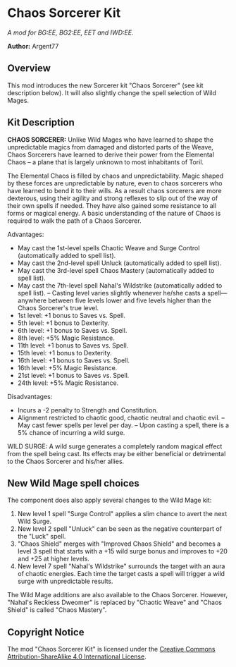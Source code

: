 # Chaos Sorcerer Kit
*A mod for BG:EE, BG2:EE, EET and IWD:EE.*

**Author:**  Argent77


## Overview

This mod introduces the new Sorcerer kit "Chaos Sorcerer" (see kit description below). It will also slightly change the spell selection of Wild Mages.

## Kit Description

**CHAOS SORCERER:** Unlike Wild Mages who have learned to shape the unpredictable magics from damaged and distorted parts of the Weave, Chaos Sorcerers have learned to derive their power from the Elemental Chaos – a plane that is largely unknown to most inhabitants of Toril.

The Elemental Chaos is filled by chaos and unpredictability. Magic shaped by these forces are unpredictable by nature, even to chaos sorcerers who have learned to bend it to their wills. As a result chaos sorcerers are more dexterous, using their agility and strong reflexes to slip out of the way of their own spells if needed. They have also gained some resistance to all forms or magical energy. A basic understanding of the nature of Chaos is required to walk the path of a Chaos Sorcerer.

Advantages:
- May cast the 1st-level spells Chaotic Weave and Surge Control (automatically added to spell list).
- May cast the 2nd-level spell Unluck (automatically added to spell list).
- May cast the 3rd-level spell Chaos Mastery (automatically added to spell list).
- May cast the 7th-level spell Nahal's Wildstrike (automatically added to spell list).
– Casting level varies slightly whenever he/she casts a spell—anywhere between five levels lower and five levels higher than the Chaos Sorcerer's true level.
- 1st level: +1 bonus to Saves vs. Spell.
- 5th level: +1 bonus to Dexterity.
- 6th level: +1 bonus to Saves vs. Spell.
- 8th level: +5% Magic Resistance.
- 11th level: +1 bonus to Saves vs. Spell.
- 15th level: +1 bonus to Dexterity.
- 16th level: +1 bonus to Saves vs. Spell.
- 16th level: +5% Magic Resistance.
- 21st level: +1 bonus to Saves vs. Spell.
- 24th level: +5% Magic Resistance.

Disadvantages:
- Incurs a -2 penalty to Strength and Constitution.
- Alignment restricted to chaotic good, chaotic neutral and chaotic evil.
– May cast fewer spells per level per day.
– Upon casting a spell, there is a 5% chance of incurring a wild surge.

WILD SURGE: A wild surge generates a completely random magical effect from the spell being cast. Its effects may be either beneficial or detrimental to the Chaos Sorcerer and his/her allies.

## New Wild Mage spell choices

The component does also apply several changes to the Wild Mage kit:
1. New level 1 spell "Surge Control" applies a slim chance to avert the next Wild Surge.
2. New level 2 spell "Unluck" can be seen as the negative counterpart of the "Luck" spell.
3. "Chaos Shield" merges with "Improved Chaos Shield" and becomes a level 3 spell that starts with a +15 wild surge bonus and improves to +20 and +25 at higher levels.
4. New level 7 spell "Nahal's Wildstrike" surrounds the target with an aura of chaotic energies. Each time the target casts a spell will trigger a wild surge with unpredictable results.

The Wild Mage additions are also available to the Chaos Sorcerer. However, "Nahal's Reckless Dweomer" is replaced by "Chaotic Weave" and "Chaos Shield" is called "Chaos Mastery".

## Copyright Notice

The mod "Chaos Sorcerer Kit" is licensed under the [Creative Commons Attribution-ShareAlike 4.0 International License](http://creativecommons.org/licenses/by-sa/4.0/).
